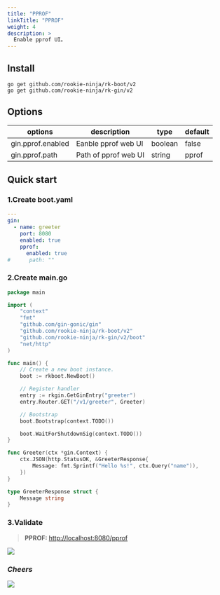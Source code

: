 ```yaml
---
title: "PPROF"
linkTitle: "PPROF"
weight: 4
description: >
  Enable pprof UI。
---
```


## Install
```shell script
go get github.com/rookie-ninja/rk-boot/v2
go get github.com/rookie-ninja/rk-gin/v2
```

## Options
| options           | description          | type    | default |
|-------------------|----------------------|---------|---------|
| gin.pprof.enabled | Eanble pprof web UI  | boolean | false   |
| gin.pprof.path    | Path of pprof web UI | string  | pprof   |

## Quick start
### 1.Create boot.yaml

```yaml
---
gin:
  - name: greeter
    port: 8080
    enabled: true
    pprof:
      enabled: true
#      path: ""
```

### 2.Create main.go
```go
package main

import (
	"context"
	"fmt"
	"github.com/gin-gonic/gin"
	"github.com/rookie-ninja/rk-boot/v2"
	"github.com/rookie-ninja/rk-gin/v2/boot"
	"net/http"
)

func main() {
	// Create a new boot instance.
	boot := rkboot.NewBoot()

	// Register handler
	entry := rkgin.GetGinEntry("greeter")
	entry.Router.GET("/v1/greeter", Greeter)

	// Bootstrap
	boot.Bootstrap(context.TODO())

	boot.WaitForShutdownSig(context.TODO())
}

func Greeter(ctx *gin.Context) {
	ctx.JSON(http.StatusOK, &GreeterResponse{
		Message: fmt.Sprintf("Hello %s!", ctx.Query("name")),
	})
}

type GreeterResponse struct {
	Message string
}
```

### 3.Validate
> **PPROF:** [http://localhost:8080/pprof](http://localhost:8080/pprof)

![](/rk-boot/user-guide/gin/basic/gin-pprof.png)

### _**Cheers**_
![](/rk-boot/user-guide/cheers.png)
